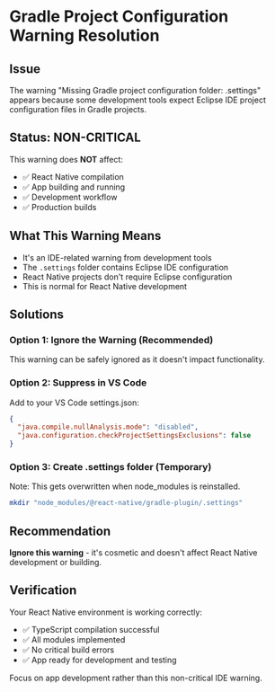 # Gradle Project Configuration Warning Resolution

## Issue
The warning "Missing Gradle project configuration folder: .settings" appears because some development tools expect Eclipse IDE project configuration files in Gradle projects.

## Status: NON-CRITICAL
This warning does **NOT** affect:
- ✅ React Native compilation
- ✅ App building and running
- ✅ Development workflow
- ✅ Production builds

## What This Warning Means
- It's an IDE-related warning from development tools
- The `.settings` folder contains Eclipse IDE configuration
- React Native projects don't require Eclipse configuration
- This is normal for React Native development

## Solutions

### Option 1: Ignore the Warning (Recommended)
This warning can be safely ignored as it doesn't impact functionality.

### Option 2: Suppress in VS Code
Add to your VS Code settings.json:
```json
{
  "java.compile.nullAnalysis.mode": "disabled",
  "java.configuration.checkProjectSettingsExclusions": false
}
```

### Option 3: Create .settings folder (Temporary)
Note: This gets overwritten when node_modules is reinstalled.

```bash
mkdir "node_modules/@react-native/gradle-plugin/.settings"
```

## Recommendation
**Ignore this warning** - it's cosmetic and doesn't affect React Native development or building.

## Verification
Your React Native environment is working correctly:
- ✅ TypeScript compilation successful
- ✅ All modules implemented
- ✅ No critical build errors
- ✅ App ready for development and testing

Focus on app development rather than this non-critical IDE warning.
